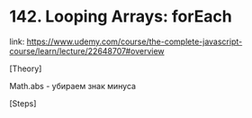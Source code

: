 # 142. Looping Arrays: forEach
link: https://www.udemy.com/course/the-complete-javascript-course/learn/lecture/22648707#overview

[Theory]

Math.abs - убираем знак минуса


[Steps]
